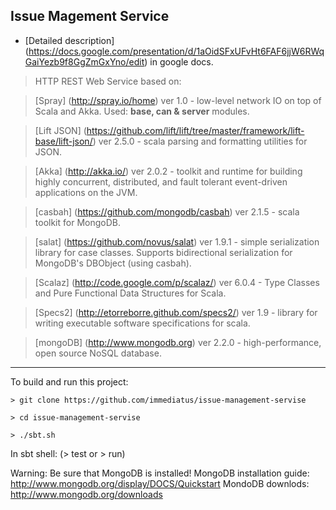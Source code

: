 Issue Magement Service
-------------------------

 
 - [Detailed description] (https://docs.google.com/presentation/d/1aOidSFxUFvHt6FAF6jjW6RWqGaiYezb9f8GgZmGxYno/edit) in google docs.


> HTTP REST Web Service based on:

> [Spray] (http://spray.io/home) ver 1.0 - low-level network IO on top of Scala and Akka. Used: <b>base, can & server</b> modules.

> [Lift JSON] (https://github.com/lift/lift/tree/master/framework/lift-base/lift-json/) ver 2.5.0 - scala parsing and formatting utilities for JSON.

> [Akka] (http://akka.io/) ver 2.0.2 - toolkit and runtime for building highly concurrent, distributed, and fault tolerant event-driven applications on the JVM.

> [casbah] (https://github.com/mongodb/casbah) ver 2.1.5 - scala toolkit for MongoDB.

> [salat] (https://github.com/novus/salat) ver 1.9.1 - simple serialization library for case classes. Supports bidirectional serialization for MongoDB's DBObject (using casbah).

> [Scalaz] (http://code.google.com/p/scalaz/) ver 6.0.4 - Type Classes and Pure Functional Data Structures for Scala.

> [Specs2] (http://etorreborre.github.com/specs2/) ver 1.9 - library for writing executable software specifications for scala.

> [mongoDB] (http://www.mongodb.org) ver 2.2.0 - high-performance, open source NoSQL database. 

------------------------

To build and run this project:

    > git clone https://github.com/immediatus/issue-management-servise
    
    > cd issue-management-servise
    
    > ./sbt.sh

In sbt shell: (> test or > run)

Warning:
  Be sure that MongoDB is installed!
  MongoDB installation guide: http://www.mongodb.org/display/DOCS/Quickstart
  MondoDB downlods: http://www.mongodb.org/downloads